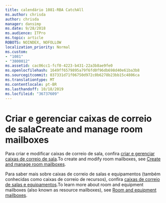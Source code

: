 ```yaml
---
title: calendário 1081-RBA CatchAll
ms.author: chrisda
author: chrisda
manager: dansimp
ms.date: 9/28/2018
ms.audience: ITPro
ms.topic: article
ROBOTS: NOINDEX, NOFOLLOW
localization_priority: Normal
ms.custom:
- "1081"
- "3800012"
ms.assetid: cac06cc1-fcf0-4223-b431-22a3b8ae9fe0
ms.openlocfilehash: 1649ff6579895a79f6fd0f96db698d40e61ba3b8
ms.sourcegitcommit: 037331d71f06750d972c0b6278b23bb15c4806ca
ms.translationtype: MT
ms.contentlocale: pt-BR
ms.lasthandoff: 10/18/2019
ms.locfileid: "36737609"
---
```

# <a name="create-and-manage-room-mailboxes"></a><span data-ttu-id="9cec7-102">Criar e gerenciar caixas de correio de sala</span><span class="sxs-lookup"><span data-stu-id="9cec7-102">Create and manage room mailboxes</span></span>

<span data-ttu-id="9cec7-103">Para criar e modificar caixas de correio de sala, confira [criar e gerenciar caixas de correio de sala](https://docs.microsoft.com/Exchange/recipients/room-mailboxes).</span><span class="sxs-lookup"><span data-stu-id="9cec7-103">To create and modify room mailboxes, see [Create and manage room mailboxes](https://docs.microsoft.com/Exchange/recipients/room-mailboxes).</span></span>

<span data-ttu-id="9cec7-104">Para saber mais sobre caixas de correio de salas e equipamentos (também conhecidas como caixas de correio de recursos), confira [caixas de correio de salas e equipamentos](https://docs.microsoft.com/office365/admin/manage/room-and-equipment-mailboxes).</span><span class="sxs-lookup"><span data-stu-id="9cec7-104">To learn more about room and equipment mailboxes (also known as resource mailboxes), see [Room and equipment mailboxes](https://docs.microsoft.com/office365/admin/manage/room-and-equipment-mailboxes).</span></span>
